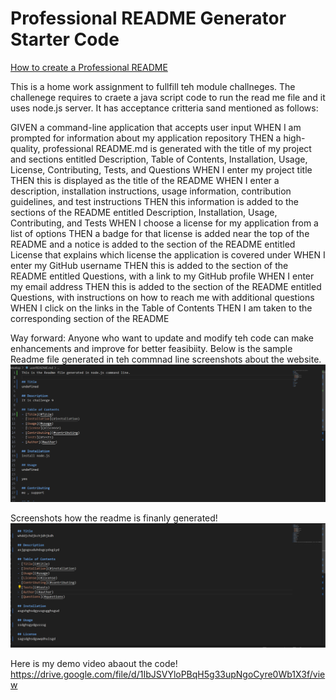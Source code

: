 # Professional README Generator Starter Code

[How to create a Professional README](https://coding-boot-camp.github.io/full-stack/github/professional-readme-guide)


This is a home work assignment to fullfill teh module challneges.
The challenege requires to craete a java script code to run the read me file  and it uses node.js server.
It has acceptance critteria sand mentioned as follows:

GIVEN a command-line application that accepts user input
WHEN I am prompted for information about my application repository
THEN a high-quality, professional README.md is generated with the title of my project and sections entitled Description, Table of Contents, Installation, Usage, License, Contributing, Tests, and Questions
WHEN I enter my project title
THEN this is displayed as the title of the README
WHEN I enter a description, installation instructions, usage information, contribution guidelines, and test instructions
THEN this information is added to the sections of the README entitled Description, Installation, Usage, Contributing, and Tests
WHEN I choose a license for my application from a list of options
THEN a badge for that license is added near the top of the README and a notice is added to the section of the README entitled License that explains which license the application is covered under
WHEN I enter my GitHub username
THEN this is added to the section of the README entitled Questions, with a link to my GitHub profile
WHEN I enter my email address
THEN this is added to the section of the README entitled Questions, with instructions on how to reach me with additional questions
WHEN I click on the links in the Table of Contents
THEN I am taken to the corresponding section of the README


Way forward: Anyone who want to  update and modify teh code can make enhancements and improve for better feasibiity.
Below is the sample Readme file generated in teh commnad line
screenshots about the website.
![Alt text](image.png)

Screenshots how the readme is finanly generated!
![Alt text](image-1.png)

Here is my demo video abaout the code!
https://drive.google.com/file/d/1IbJSVYloPBqH5g33upNgoCyre0Wb1X3f/view